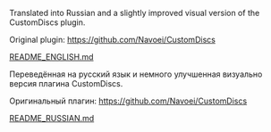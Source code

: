 Translated into Russian and a slightly improved visual version of the CustomDiscs plugin.

Original plugin: https://github.com/Navoei/CustomDiscs

[README_ENGLISH.md](https://github.com/NikSneMC/CustomDiscs/blob/main/README_ENGLISH.md)

Переведённая на русский язык и немного улучшенная визуально версия плагина CustomDiscs.

Оригинальный плагин: https://github.com/Navoei/CustomDiscs

[README_RUSSIAN.md](https://github.com/NikSneMC/CustomDiscs/blob/main/README_RUSSIAN.md)

